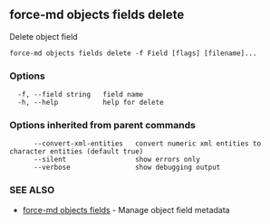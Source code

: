 ## force-md objects fields delete

Delete object field

```
force-md objects fields delete -f Field [flags] [filename]...
```

### Options

```
  -f, --field string   field name
  -h, --help           help for delete
```

### Options inherited from parent commands

```
      --convert-xml-entities   convert numeric xml entities to character entities (default true)
      --silent                 show errors only
      --verbose                show debugging output
```

### SEE ALSO

* [force-md objects fields](force-md_objects_fields.md)	 - Manage object field metadata

